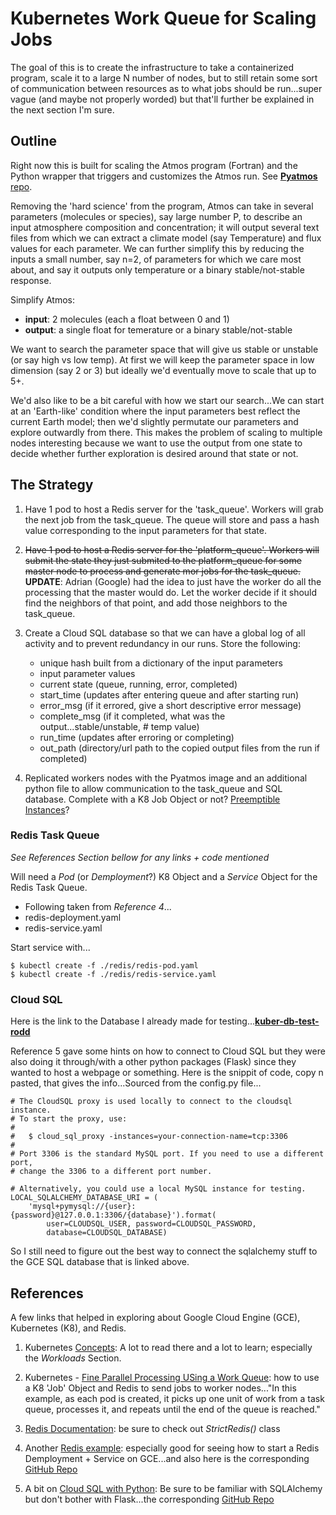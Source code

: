 # Kubernetes Work Queue for Scaling Jobs

The goal of this is to create the infrastructure to take a containerized program, scale it to a large N number of nodes, but to still retain some sort of communication between resources as to what jobs should be run...super vague (and maybe not properly worded) but that'll further be explained in the next section I'm sure.

## Outline

Right now this is built for scaling the Atmos program (Fortran) and the Python wrapper that triggers and customizes the Atmos run. See [**Pyatmos** repo](https://gitlab.com/frontierdevelopmentlab/astrobiology/pyatmos).

Removing the 'hard science' from the program, Atmos can take in several parameters (molecules or species), say large number P, to describe an input atmosphere composition and concentration; it will output several text files from which we can extract a climate model (say Temperature) and flux values for each parameter. We can further simplify this by reducing the inputs a small number, say n=2, of parameters for which we care most about, and say it outputs only temperature or a binary stable/not-stable response.

Simplify Atmos:
* **input**: 2 molecules (each a float between 0 and 1)
* **output**: a single float for temerature or a binary stable/not-stable

We want to search the parameter space that will give us stable or unstable (or say high vs low temp). At first we will keep the parameter space in low dimension (say 2 or 3) but ideally we'd eventually move to scale that up to 5+.

We'd also like to be a bit careful with how we start our search...We can start at an 'Earth-like' condition where the input parameters best reflect the current Earth model; then we'd slightly permutate our parameters and explore outwardly from there. This makes the problem of scaling to multiple nodes interesting because we want to use the output from one state to decide whether further exploration is desired around that state or not.

## The Strategy

1. Have 1 pod to host a Redis server for the 'task_queue'. Workers will grab the next job from the task_queue. The queue will store and pass a hash value corresponding to the input parameters for that state.
2. ~~Have 1 pod to host a Redis server for the 'platform_queue'. Workers will submit the state they just submited to the platform_queue for some master node to process and generate mor jobs for the task_queue.~~ **UPDATE**: Adrian (Google) had the idea to just have the worker do all the processing that the master would do. Let the worker decide if it should find the neighbors of that point, and add those neighbors to the task_queue.
3. Create a Cloud SQL database so that we can have a global log of all activity and to prevent redundancy in our runs. Store the following:
   * unique hash built from a dictionary of the input parameters
   * input parameter values
   * current state (queue, running, error, completed)
   * start_time (updates after entering queue and after starting run)
   * error_msg (if it errored, give a short descriptive error message)
   * complete_msg (if it completed, what was the output...stable/unstable, # temp value)
   * run_time (updates after erroring or completing)
   * out_path (directory/url path to the copied output files from the run if completed)

4. Replicated workers nodes with the Pyatmos image and an additional python file to allow communication to the task_queue and SQL database. Complete with a K8 Job Object or not? [Preemptible Instances](https://cloud.google.com/compuhttps://cloud.google.com/kubernetes-engine/docs/how-to/preemptible-vms)?

### Redis Task Queue

*See References Section bellow for any links + code mentioned*

Will need a *Pod* (or *Demployment*?) K8 Object and a *Service* Object for the Redis Task Queue.

* Following taken from *Reference 4*...
* redis-deployment.yaml
* redis-service.yaml

Start service with...

    $ kubectl create -f ./redis/redis-pod.yaml
    $ kubectl create -f ./redis/redis-service.yaml


### Cloud SQL

Here is the link to the Database I already made for testing...[**kuber-db-test-rodd**](https://console.cloud.google.com/sql/instances/kuber-db-test-rodd/overview?project=i-agility-205814&duration=PT1H)

Reference 5 gave some hints on how to connect to Cloud SQL but they were also doing it through/with a other python packages (Flask) since they wanted to host a webpage or something. Here is the snippit of code, copy n pasted, that gives the info...Sourced from the config.py file...

    # The CloudSQL proxy is used locally to connect to the cloudsql instance.
    # To start the proxy, use:
    #
    #   $ cloud_sql_proxy -instances=your-connection-name=tcp:3306
    #
    # Port 3306 is the standard MySQL port. If you need to use a different port,
    # change the 3306 to a different port number.

    # Alternatively, you could use a local MySQL instance for testing.
    LOCAL_SQLALCHEMY_DATABASE_URI = (
        'mysql+pymysql://{user}:{password}@127.0.0.1:3306/{database}').format(
            user=CLOUDSQL_USER, password=CLOUDSQL_PASSWORD,
            database=CLOUDSQL_DATABASE)

So I still need to figure out the best way to connect the sqlalchemy stuff to the GCE SQL database that is linked above.



## References

A few links that helped in exploring about Google Cloud Engine (GCE), Kubernetes (K8), and Redis.

1. Kubernetes [Concepts](https://kubernetes.io/docs/concepts/): A lot to read there and a lot to learn; especially the *Workloads* Section.

2. Kubernetes - [Fine Parallel Processing USing a Work Queue](https://kubernetes.io/docs/tasks/job/fine-parallel-processing-work-queue/): how to use a K8 'Job' Object and Redis to send jobs to worker nodes..."In this example, as each pod is created, it picks up one unit of work from a task queue, processes it, and repeats until the end of the queue is reached."

3. [Redis Documentation](https://redis-py.readthedocs.io/en/latest/): be sure to check out *StrictRedis()* class

4. Another [Redis example](https://kubernetes.io/docs/tutorials/stateless-application/guestbook/): especially good for seeing how to start a Redis Demployment + Service on GCE...and also here is the corresponding [GitHub Repo](https://github.com/kubernetes/examples/tree/master/guestbook)

5. A bit on [Cloud SQL with Python](https://cloud.google.com/python/getting-started/using-cloud-sql): Be sure to be familiar with SQLAlchemy but don't bother with Flask...the corresponding [GitHub Repo](https://github.com/GoogleCloudPlatform/getting-started-python/tree/master/2-structured-data)
